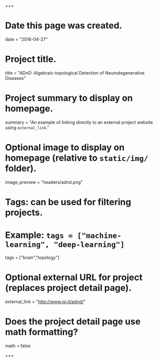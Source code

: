 +++
# Date this page was created.
date = "2016-04-27"

# Project title.
title = "ADnD: Algebraic-topological Detection of Neurodegenerative Diseases"

# Project summary to display on homepage.
summary = "An example of linking directly to an external project website using `external_link`."

# Optional image to display on homepage (relative to `static/img/` folder).
image_preview = "headers/adnd.png"

# Tags: can be used for filtering projects.
# Example: `tags = ["machine-learning", "deep-learning"]`
tags = ["brain","topology"]

# Optional external URL for project (replaces project detail page).
external_link = "http://www.isi.it/adnd/"

# Does the project detail page use math formatting?
math = false

+++

